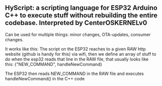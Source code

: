 HyScript: a scripting language for ESP32 Arduino C++ to execute stuff without rebuilding the entire codebase. Interpreted by CenterOSKERNELv0
-

Can be used for multiple things: minor changes, OTA-updates, consumer changes.

It works like this: 
The script on the ESP32 reaches to a given RAW http website (github is handy for this) via wifi, 
then we define an array of stuff to do when the esp32 reads that line in the RAW file, that usually looks like this:
{"NEW_COMMAND", handleNewCommand}

The ESP32 then reads NEW_COMMAND in the RAW file and executes handleNewCommand() in the C++ code
